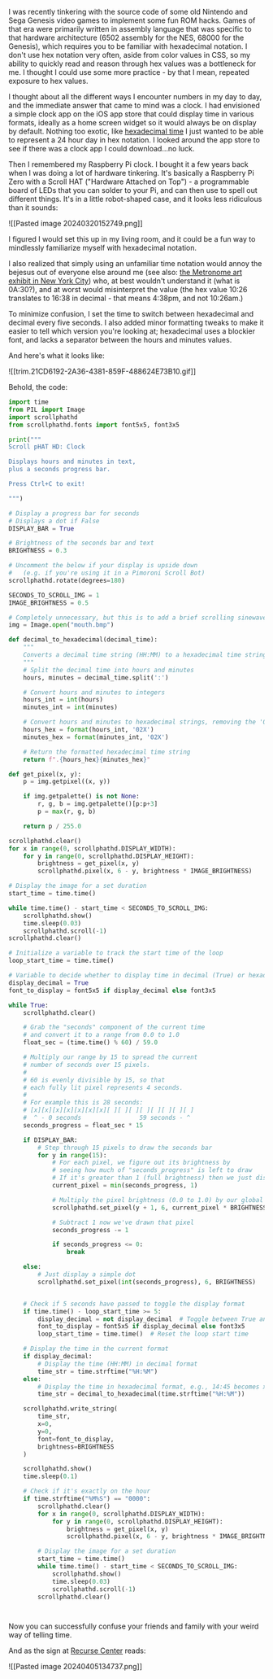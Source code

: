 I was recently tinkering with the source code of some old Nintendo and Sega Genesis video games to implement some fun ROM hacks. Games of that era were primarily written in assembly language that was specific to that hardware architecture (6502 assembly for the NES, 68000 for the Genesis), which requires you to be familiar with hexadecimal notation. I don't use hex notation very often, aside from color values in CSS, so my ability to quickly read and reason through hex values was a bottleneck for me. I thought I could use some more practice - by that I mean, repeated exposure to hex values.

I thought about all the different ways I encounter numbers in my day to day, and the immediate answer that came to mind was a clock. I had envisioned a simple clock app on the iOS app store that could display time in various formats, ideally as a home screen widget so it would always be on display by default. Nothing too exotic, like [hexadecimal time](https://en.wikipedia.org/wiki/Hexadecimal_time) I just wanted to be able to represent a 24 hour day in hex notation. I looked around the app store to see if there was a clock app I could download...no luck.

Then I remembered my Raspberry Pi clock. I bought it a few years back when I was doing a lot of hardware tinkering. It's basically a Raspberry Pi Zero with a Scroll HAT ("Hardware Attached on Top") - a programmable board of LEDs that you can solder to your Pi, and can then use to spell out different things. It's in a little robot-shaped case, and it looks less ridiculous than it sounds:

![[Pasted image 20240320152749.png]]

I figured I would set this up in my living room, and it could be a fun way to mindlessly familiarize myself with hexadecimal notation.

I also realized that simply using an unfamiliar time notation would annoy the bejesus out of everyone else around me (see also: [the Metronome art exhibit in New York City](<https://en.wikipedia.org/wiki/Metronome_(public_artwork)>)) who, at best wouldn't understand it (what is 0A:30?), and at worst would misinterpret the value (the hex value 10:26 translates to 16:38 in decimal - that means 4:38pm, and not 10:26am.)

To minimize confusion, I set the time to switch between hexadecimal and decimal every five seconds. I also added minor formatting tweaks to make it easier to tell which version you're looking at; hexadecimal uses a blockier font, and lacks a separator between the hours and minutes values.

And here's what it looks like:

![[trim.21CD6192-2A36-4381-859F-488624E73B10.gif]]

Behold, the code:

```python
import time
from PIL import Image
import scrollphathd
from scrollphathd.fonts import font5x5, font3x5

print("""
Scroll pHAT HD: Clock

Displays hours and minutes in text,
plus a seconds progress bar.

Press Ctrl+C to exit!

""")

# Display a progress bar for seconds
# Displays a dot if False
DISPLAY_BAR = True

# Brightness of the seconds bar and text
BRIGHTNESS = 0.3

# Uncomment the below if your display is upside down
#   (e.g. if you're using it in a Pimoroni Scroll Bot)
scrollphathd.rotate(degrees=180)

SECONDS_TO_SCROLL_IMG = 1
IMAGE_BRIGHTNESS = 0.5

# Completely unnecessary, but this is to add a brief scrolling sinewave pattern on the robot's "mouth", every hour on the hour.
img = Image.open("mouth.bmp")

def decimal_to_hexadecimal(decimal_time):
    """
    Converts a decimal time string (HH:MM) to a hexadecimal time string.
    """
    # Split the decimal time into hours and minutes
    hours, minutes = decimal_time.split(':')

    # Convert hours and minutes to integers
    hours_int = int(hours)
    minutes_int = int(minutes)

    # Convert hours and minutes to hexadecimal strings, removing the '0x' prefix and making uppercase
    hours_hex = format(hours_int, '02X')
    minutes_hex = format(minutes_int, '02X')

    # Return the formatted hexadecimal time string
    return f".{hours_hex}{minutes_hex}"

def get_pixel(x, y):
    p = img.getpixel((x, y))

    if img.getpalette() is not None:
        r, g, b = img.getpalette()[p:p+3]
        p = max(r, g, b)

    return p / 255.0

scrollphathd.clear()
for x in range(0, scrollphathd.DISPLAY_WIDTH):
    for y in range(0, scrollphathd.DISPLAY_HEIGHT):
        brightness = get_pixel(x, y)
        scrollphathd.pixel(x, 6 - y, brightness * IMAGE_BRIGHTNESS)

# Display the image for a set duration
start_time = time.time()

while time.time() - start_time < SECONDS_TO_SCROLL_IMG:
    scrollphathd.show()
    time.sleep(0.03)
    scrollphathd.scroll(-1)
scrollphathd.clear()

# Initialize a variable to track the start time of the loop
loop_start_time = time.time()

# Variable to decide whether to display time in decimal (True) or hexadecimal (False)
display_decimal = True
font_to_display = font5x5 if display_decimal else font3x5

while True:
    scrollphathd.clear()

    # Grab the "seconds" component of the current time
    # and convert it to a range from 0.0 to 1.0
    float_sec = (time.time() % 60) / 59.0

    # Multiply our range by 15 to spread the current
    # number of seconds over 15 pixels.
    #
    # 60 is evenly divisible by 15, so that
    # each fully lit pixel represents 4 seconds.
    #
    # For example this is 28 seconds:
    # [x][x][x][x][x][x][x][ ][ ][ ][ ][ ][ ][ ][ ]
    #  ^ - 0 seconds                59 seconds - ^
    seconds_progress = float_sec * 15

    if DISPLAY_BAR:
        # Step through 15 pixels to draw the seconds bar
        for y in range(15):
            # For each pixel, we figure out its brightness by
            # seeing how much of "seconds_progress" is left to draw
            # If it's greater than 1 (full brightness) then we just display 1.
            current_pixel = min(seconds_progress, 1)

            # Multiply the pixel brightness (0.0 to 1.0) by our global brightness value
            scrollphathd.set_pixel(y + 1, 6, current_pixel * BRIGHTNESS)

            # Subtract 1 now we've drawn that pixel
            seconds_progress -= 1

            if seconds_progress <= 0:
                break

    else:
        # Just display a simple dot
        scrollphathd.set_pixel(int(seconds_progress), 6, BRIGHTNESS)


    # Check if 5 seconds have passed to toggle the display format
    if time.time() - loop_start_time >= 5:
        display_decimal = not display_decimal  # Toggle between True and False
        font_to_display = font5x5 if display_decimal else font3x5
        loop_start_time = time.time()  # Reset the loop start time

    # Display the time in the current format
    if display_decimal:
        # Display the time (HH:MM) in decimal format
        time_str = time.strftime("%H:%M")
    else:
        # Display the time in hexadecimal format, e.g., 14:45 becomes xE:2D
        time_str = decimal_to_hexadecimal(time.strftime("%H:%M"))

    scrollphathd.write_string(
        time_str,
        x=0,
        y=0,
        font=font_to_display,
        brightness=BRIGHTNESS
    )

    scrollphathd.show()
    time.sleep(0.1)

    # Check if it's exactly on the hour
    if time.strftime("%M%S") == "0000":
        scrollphathd.clear()
        for x in range(0, scrollphathd.DISPLAY_WIDTH):
            for y in range(0, scrollphathd.DISPLAY_HEIGHT):
                brightness = get_pixel(x, y)
                scrollphathd.pixel(x, 6 - y, brightness * IMAGE_BRIGHTNESS)

        # Display the image for a set duration
        start_time = time.time()
        while time.time() - start_time < SECONDS_TO_SCROLL_IMG:
            scrollphathd.show()
            time.sleep(0.03)
            scrollphathd.scroll(-1)
        scrollphathd.clear()




```

Now you can successfully confuse your friends and family with your weird way of telling time.

And as the sign at [Recurse Center](https://www.recurse.com/) reads:

![[Pasted image 20240405134737.png]]
